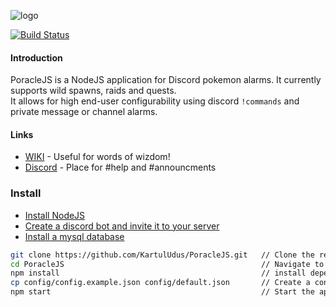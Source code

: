 ![logo](https://raw.githubusercontent.com/KartulUdus/PoracleJS/master/docs/_assets/PoracleJS.png)  

[![Build Status](https://travis-ci.org/KartulUdus/PoracleJS.svg?branch=master)](https://travis-ci.org/KartulUdus/PoracleJS)

#### Introduction

PoracleJS is a NodeJS application for Discord pokemon alarms. It currently supports wild spawns, raids and quests.  
It allows for high end-user configurability using discord `!commands` and private message or channel alarms.  

#### Links

- [WIKI](https://kartuludus.github.io/PoracleJS/#/) - Useful for words of wizdom!  
- [Discord](https://discord.gg/WDMr8xX) - Place for #help and #announcments  

### Install
- [Install NodeJS](https://nodejs.org/en/)
- [Create a discord bot and invite it to your server](https://kartuludus.github.io/PoracleJS/#/discordbot)
- [Install a mysql database](https://kartuludus.github.io/PoracleJS/#/mysql)
```bash
git clone https://github.com/KartulUdus/PoracleJS.git   // Clone the repository
cd PoracleJS                                            // Navigate to the root of the project
npm install                                             // install dependencies
cp config/config.example.json config/default.json       // Create a config file and fill out Database and Discord bot stuff
npm start                                               // Start the application

```

